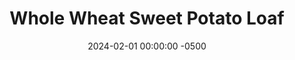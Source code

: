 ---
layout: post
title:  "Whole Wheat Sweet Potato Loaf"
date:   2024-02-01 00:00:00 -0500
categories:
- Recipes
- Bread
permalink: /recipes/sweet-potato-bread
image: /assets/Food/Bread/Sweet Potato/sweet-potato-cover.jpg
ing: sweetpotatobread-ing
facts: sweetpotatobread-facts
Prep: 45
Rest: 120
Cook: 45
Source1: https://www.youtube.com/watch?v=9WAWdbXdsKg
Source2: 
tags: 
- whole wheat
- bread
- sandwich
- toast
- pumpkin
- butternut
- squash
- breakfast
Description: I love a classic whole wheat bread, but I also love those potato buns for hamburgers. So I decided to combine the 2, and modify my classic bread recipe to include some sweet potato. Sweet potatoes give a slight orange color and mild sweetness, that make the loaf just a little bit better.  In this photo here, I used some <a href="sweet-potato-puree">Roasted Sweet Potato Puree</a> as a spread for double sweet potato action!
Instructions: 
- Peel your sweet potato, and cut into cubes. Add to a medium pot and cover with water. Bring to a boil, cover, reduce to medium, and simmer for around 15-18 minutes, until the potato can be easily crushed with the back of a spoon. Use a slotted spoon to scoop out the potatoes, and reserve the water (you will need it later in the bread). Let everything cool to room temperature<br><br>

- In a large bowl, combine the water (use the leftover boiling water, and add some fresh water if you need more) and the sweet potatoes. Mash with a fork or potato masher, and fully combine into the water<br><br>

- From here, you can proceed on with making the loaf of bread as normal. Since bread making can be quite complicated, I will leave the link to my <a href="ww-bread">100% Whole Wheat Bread</a> recipe, which breaks down my steps for a loaf of bread. Note that this dough is a little stickier than I am used to<br><br>
- <center><img src="/assets/Food/Bread/Sweet Potato/sweet-potato-3.jpg" alt="" class="instruction-image"></center>
---